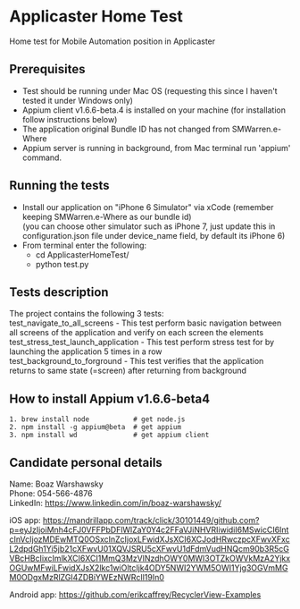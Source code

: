 # Applicaster Home Test
Home test for Mobile Automation position in Applicaster

## Prerequisites
* Test should be running under Mac OS (requesting this since I haven't tested it under Windows only)
* Appium client v1.6.6-beta.4 is installed on your machine (for installation follow instructions below)
* The application original Bundle ID has not changed from SMWarren.e-Where
* Appium server is running in background, from Mac terminal run 'appium' command.

## Running the tests
* Install our application on "iPhone 6 Simulator" via xCode (remember keeping SMWarren.e-Where as our bundle id) <br />
    (you can choose other simulator such as iPhone 7, just update this in configuration.json file under device_name field, by default its iPhone 6)
* From terminal enter the following:
    * cd ApplicasterHomeTest/ <br >
    * python test.py

## Tests description
The project contains the following 3 tests:<br />
    test_navigate_to_all_screens - This test perform basic navigation between all screens of the application and verify on each screen the elements<br />
    test_stress_test_launch_application - This test perform stress test for by launching the application 5 times in a row <br />
    test_background_to_forground - This test verifies that the application returns to same state (=screen) after returning from background

## How to install Appium v1.6.6-beta4
    1. brew install node           # get node.js
    2. npm install -g appium@beta  # get appium
    3. npm install wd              # get appium client

## Candidate personal details
Name: Boaz Warshawsky<br />
Phone: 054-566-4876<br />
LinkedIn: https://www.linkedin.com/in/boaz-warshawsky/


iOS app:
https://mandrillapp.com/track/click/30101449/github.com?p=eyJzIjoiMnh4cFJ0VFFPbDFlWlZaY0Y4c2FFaVJiNHVRIiwidiI6MSwicCI6IntcInVcIjozMDEwMTQ0OSxcInZcIjoxLFwidXJsXCI6XCJodHRwczpcXFwvXFxcL2dpdGh1Yi5jb21cXFwvU01XQVJSRU5cXFwvU1dFdmVudHNQcm90b3R5cGVBcHBcIixcImlkXCI6XCI1MmQ3MzVlNzdhOWY0MWI3OTZkOWVkMzA2YjkxOGUwMFwiLFwidXJsX2lkc1wiOltcIjk4ODY5NWI2YWM5OWI1Yjg3OGVmMGM0ODgxMzRlZGI4ZDBiYWEzNWRcIl19In0

Android app:
https://github.com/erikcaffrey/RecyclerView-Examples

